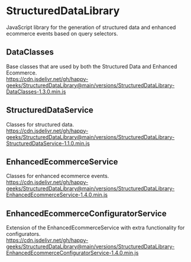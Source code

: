 # StructuredDataLibrary
JavaScript library for the generation of structured data and enhanced ecommerce events based on query selectors.

## DataClasses
Base classes that are used by both the Structured Data and Enhanced Ecommerce.  
https://cdn.jsdelivr.net/gh/happy-geeks/StructuredDataLibrary@main/versions/StructuredDataLibrary-DataClasses-1.3.0.min.js

## StructuredDataService
Classes for structured data.  
https://cdn.jsdelivr.net/gh/happy-geeks/StructuredDataLibrary@main/versions/StructuredDataLibrary-StructuredDataService-1.1.0.min.js

## EnhancedEcommerceService
Classes for enhanced ecommerce events.  
https://cdn.jsdelivr.net/gh/happy-geeks/StructuredDataLibrary@main/versions/StructuredDataLibrary-EnhancedEcommerceService-1.4.0.min.js

## EnhancedEcommerceConfiguratorService
Extension of the EnhancedEcommerceService with extra functionality for configurators.  
https://cdn.jsdelivr.net/gh/happy-geeks/StructuredDataLibrary@main/versions/StructuredDataLibrary-EnhancedEcommerceConfiguratorService-1.4.0.min.js
